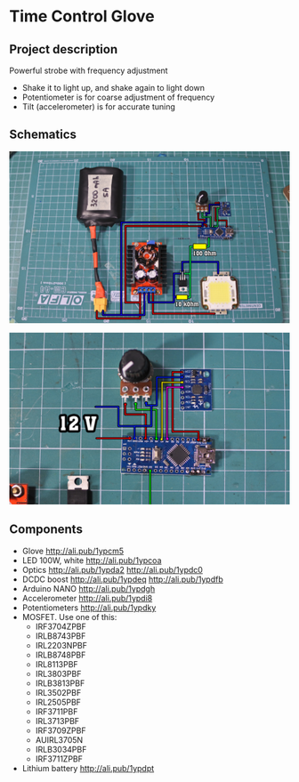 # Time Control Glove
## Project description
Powerful strobe with frequency adjustment
- Shake it to light up, and shake again to light down
- Potentiometer is for coarse adjustment of frequency
- Tilt (accelerometer) is for accurate tuning

## Schematics
![SCHEME](https://github.com/AlexGyver/EnglishProjects/blob/master/TimeGlove/scheme1.jpg)

![SCHEME](https://github.com/AlexGyver/EnglishProjects/blob/master/TimeGlove/scheme2.jpg)

## Components
* Glove http://ali.pub/1ypcm5
* LED 100W, white http://ali.pub/1ypcoa
* Optics http://ali.pub/1ypda2 http://ali.pub/1ypdc0
* DCDC boost http://ali.pub/1ypdeq  http://ali.pub/1ypdfb
* Arduino NANO http://ali.pub/1ypdgh
* Accelerometer http://ali.pub/1ypdi8
* Potentiometers http://ali.pub/1ypdky
* MOSFET. Use one of this:
  + IRF3704ZPBF
  + IRLB8743PBF
  + IRL2203NPBF
  + IRLB8748PBF
  + IRL8113PBF
  + IRL3803PBF
  + IRLB3813PBF
  + IRL3502PBF
  + IRL2505PBF
  + IRF3711PBF
  + IRL3713PBF
  + IRF3709ZPBF
  + AUIRL3705N
  + IRLB3034PBF
  + IRF3711ZPBF
* Lithium battery http://ali.pub/1ypdpt

